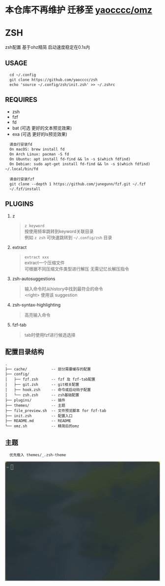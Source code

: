 # 本仓库不再维护 迁移至 [yaocccc/omz](https://github.com/yaocccc/omz)


# ZSH

zsh配置 基于ohz精简 启动速度稳定在0.1s内  

## USAGE

```shell
  cd ~/.config
  git clone https://github.com/yaocccc/zsh
  echo 'source ~/.config/zsh/init.zsh' >> ~/.zshrc
```

## REQUIRES

- zsh
- fzf
- fd
- bat (可选 更好的文本预览效果)
- exa (可选 更好的ls预览效果)

```plaintext
  请自行安装fd
  On macOS: brew install fd
  On Arch Linux: pacman -S fd
  On Ubuntu: apt install fd-find && ln -s $(which fdfind)
  On Debian: sudo apt-get install fd-find && ln -s $(which fdfind) ~/.local/bin/fd

  请自行安装fzf
  git clone --depth 1 https://github.com/junegunn/fzf.git ~/.fzf
  ~/.fzf/install
```

## PLUGINS

1. z  
    > `z keyword`  
    > 按使用频率跳转到keyword关联目录  
    > 例如 `z zsh` 可快速跳转到 `~/.config/zsh` 目录  

2. extract  
    > `extract xxx`  
    > extract一个压缩文件  
    > 可根据不同压缩文件类型进行解压 无需记忆长解压指令  

3. zsh-autosuggestions  
    > 输入命令时从history中找到最符合的命令  
    > \<right> 使用该 suggestion  

4. zsh-syntax-highlighting  
    > 高亮输入命令  

5. fzf-tab  
    > tab时使用fzf进行候选选择  

## 配置目录结构

```plaintext
.
├── cache/           -- 部分需要缓存的配置
├── config/
│   ├── fzf.zsh      -- fzf 及 fzf-tab配置
│   ├── git.zsh      -- git相关配置
│   ├── hook.zsh     -- 命令或启动钩子配置
│   └── zsh.zsh      -- zsh基础配置
├── plugins/         -- 插件
├── themes/          -- 主题
├── file_preview.sh  -- 文件预览脚本 for fzf-tab
├── init.zsh         -- 配置入口
├── README.md        -- README
└── omz.sh           -- 精简后的omz
```

## 主题

```plaintext
  优先载入 themes/_.zsh-theme
```

![avatar](./screenshots/show.gif)
